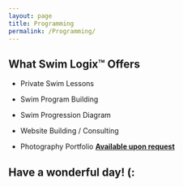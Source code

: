 ```yaml
---
layout: page
title: Programming
permalink: /Programming/
---
```


What Swim Logix™ Offers
-----------------------
- Private Swim Lessons


- Swim Program Building


- Swim Progression Diagram


- Website Building / Consulting


- Photography Portfolio
[**Available upon request**](https://jonnyphresh.github.io/Contact%20Us/)

Have a wonderful day! (:
------------------------
